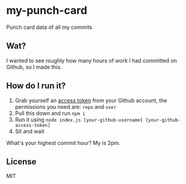 # my-punch-card
Punch card data of all my commits

## Wat?
I wanted to see roughly how many hours of _work_ I had committed on Github, so I made this.

## How do I run it?
1. Grab yourself an [access token](https://github.com/settings/tokens) from your Github account, the permissions you need are: `repo` and `user`
1. Pull this down and run `npm i`
1. Run it using `node index.js [your-github-username] [your-github-access-token]`
1. Sit and wait

What's your highest commit hour? My is 2pm. 

## License
MIT
